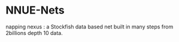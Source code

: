 # NNUE-Nets

napping nexus : a Stockfish data based net built in many steps from 2billions depth 10 data.
